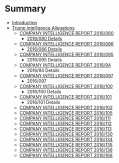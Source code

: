 # Summary

* [Introduction](README.md)
* [Trump Intelligence Allegations](trump-intelligence-allegations.md)
    * [COMPANY INTELLIGENCE REPORT 2016\/080](detail.md)
        * [2016\/080 Details](2016080-details.md)
    * [COMPANY INTELLIGENCE REPORT 2016\/086](company-intelligence-report-2016086.md)
        * [2016\/086 Details](2016086-details.md)
    * [COMPANY INTELLIGENCE REPORT 2016\/095](company-intelligence-report-2016095.md)
        * 2016\/095 Details
    * [COMPANY INTELLIGENCE REPORT 2016\/94](company-intelligence-report-201694.md)
        * 2016\/94 Details
    * [COMPANY INTELLIGENCE REPORT 2016\/097](company-intelligence-report-2016097.md)
        * 2016\/097
    * [COMPANY INTELLIGENCE REPORT 2016\/100](company-intelligence-report-2016100.md)
        * 2016\/100 Details
    * [COMPANY INTELLIGENCE REPORT 2016\/101](company-intelligence-report-2016101.md)
        * 2016\/101 Details
    * [COMPANY INTELLIGENCE REPORT 2016\/102](company-intelligence-report-2016102.md)
    * [COMPANY INTELLIGENCE REPORT 2016\/105](company-intelligence-report-2016105.md)
    * [COMPANY INTELLIGENCE REPORT 2016\/111](company-intelligence-report-2016111.md)
    * [COMPANY INTELLIGENCE REPORT 2016\/112](company-intelligence-report-2016112.md)
    * [COMPANY INTELLIGENCE REPORT 2016\/113](company-intelligence-report-2016113.md)
    * [COMPANY INTELLIGENCE REPORT 2016\/130](company-intelligence-report-2016130.md)
    * [COMPANY INTELLIGENCE REPORT 2016\/134](company-intelligence-report-2016134.md)
    * [COMPANY INTELLIGENCE REPORT 2016\/135](company-intelligence-report-2016135.md)
    * [COMPANY INTELLIGENCE REPORT 2016\/136](company-intelligence-report-2016136.md)
    * [COMPANY INTELLIGENCE REPORT 2016\/166](company-intelligence-report-2016166.md)

